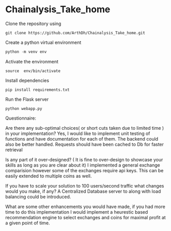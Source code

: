 # Chainalysis_Take_home

Clone the repository using
```
git clone https://github.com/ArthDh/Chainalysis_Take_home.git
```

Create a python virtual environment
```python
python -m venv env
```
Activate the environment
```
source  env/bin/activate
```

Install dependencies
```
pip install requirements.txt
```

Run the Flask server
```
python webapp.py
```


Questionnaire:

Are there any sub-optimal choices( or short cuts taken due to limited time ) in your implementation?
Yes, I would like to implement unit testing of functions and have documentation for each of them. The backend could also be better handled. Requests should have been cached to Db for faster retrieval  

Is any part of it over-designed? ( It is fine to over-design to showcase your skills as long as you are clear about it)
I implemented a general exchange comparision however some of the exchanges require api keys.
This can be easily extended to multiple coins as well.

If you have to scale your solution to 100 users/second traffic what changes would you make, if any?
A Centralized Database server to along with load balancing could be introduced. 

What are some other enhancements you would have made, if you had more time to do this implementation
I would implement a heurestic based recommendation engine to select exchanges and coins for maximal profit at a given point of time.
